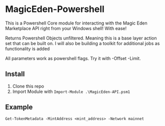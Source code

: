 # MagicEden-Powershell
This is a Powershell Core module for interacting with the Magic Eden Marketplace API right from your Windows shell! With ease!

Returns Powershell Objects unfiltered. Meaning this is a base layer action set that can be built on. I will also be building a toolkit for additional jobs as functionality is added

All parameters work as powershell flags. Try it with -Offset -Limit. 

## Install
1. Clone this repo
2. Import Module with `Import-Module .\MagicEden-API.psm1`     

## Example
`Get-TokenMetadata -MintAddress <mint_address> -Network mainnet`
